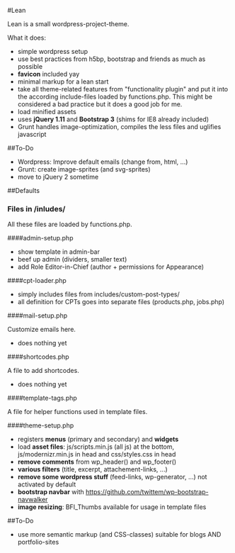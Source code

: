 #Lean

Lean is a small wordpress-project-theme.

What it does:

- simple wordpress setup
- use best practices from h5bp, bootstrap and friends as much as possible
- **favicon** included yay
- minimal markup for a lean start
- take all theme-related features from "functionality plugin" and put it into the according include-files loaded by functions.php. This might be considered a bad practice but it does a good job for me.
- load minified assets
- uses **jQuery 1.11** and **Bootstrap 3** (shims for IE8 already included)
- Grunt handles image-optimization, compiles the less files and uglifies javascript

##To-Do

- Wordpress: Improve default emails (change from, html, ...)
- Grunt: create image-sprites (and svg-sprites)
- move to jQuery 2 sometime


##Defaults

### Files in /inludes/

All these files are loaded by functions.php.

####admin-setup.php

- show template in admin-bar
- beef up admin (dividers, smaller text)
- add Role Editor-in-Chief (author + permissions for Appearance)

####cpt-loader.php

- simply includes files from includes/custom-post-types/
- all definition for CPTs goes into separate files (products.php, jobs.php)

####mail-setup.php

Customize emails here.

- does nothing yet

####shortcodes.php

A file to add shortcodes.

- does nothing yet

####template-tags.php

A file for helper functions used in template files.

####theme-setup.php

- registers **menus** (primary and secondary) and **widgets**
- load **asset files**: js/scripts.min.js (all js) at the bottom, js/modernizr.min.js in head and css/styles.css in head
- **remove comments** from wp_header() and wp_footer()
- **various filters** (title, excerpt, attachement-links, ...)
- **remove some wordpress stuff** (feed-links, wp-generator, ...) not activated by default
- **bootstrap navbar** with https://github.com/twittem/wp-bootstrap-navwalker
- **image resizing**: BFI_Thumbs available for usage in template files

##To-Do

- use more semantic markup (and CSS-classes) suitable for blogs AND portfolio-sites